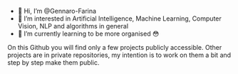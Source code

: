 - 👋 Hi, I’m @Gennaro-Farina
- 👀 I’m interested in Artificial Intelligence, Machine Learning, Computer Vision, NLP and algorithms in general
- 🌱 I’m currently learning to be more organised 😳

On this Github you will find only a few projects publicly accessible. Other projects are in private repositories, my intention is to work on them a bit and step by step  make them public.
<!--- - 💞️ I’m looking to collaborate on ... --->
<!--- - 📫 How to reach me ... --->

<!---
Gennaro-Farina/Gennaro-Farina is a ✨ special ✨ repository because its `README.md` (this file) appears on your GitHub profile.
You can click the Preview link to take a look at your changes.
--->
